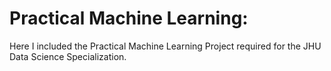 # Practical Machine Learning:

Here I included the Practical Machine Learning Project required for the JHU Data Science Specialization.
